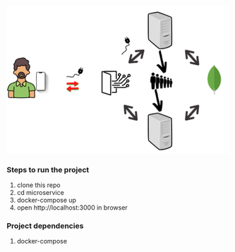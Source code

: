 ![alt system-architecture](architecture.png)

### Steps to run the project
1. clone this repo
2. cd microservice
3. docker-compose up
4. open http://localhost:3000 in browser

### Project dependencies
1. docker-compose
